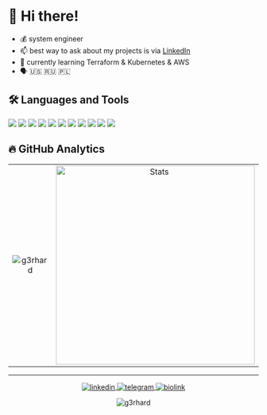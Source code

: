 # :wave: Hi there!

- :moneybag: system engineer
- :mailbox: best way to ask about my projects is via [LinkedIn](https://linkedin.com/in/g3rhard)
- :seedling: currently learning Terraform & Kubernetes & AWS
- :speaking_head: :us: :ru: :poland:

## :hammer_and_wrench: Languages and Tools

![](https://img.shields.io/badge/OS-macOS-informational?style=for-the-badge&logo=macos&logoColor=white&color=333333)
![](https://img.shields.io/badge/Editor-VSCode-informational?style=for-the-badge&logo=visual-studio-code&logoColor=white&color=333333)
![](https://img.shields.io/badge/Code-Make-informational?style=for-the-badge&logo=cmake&logoColor=white&color=333333)
![](https://img.shields.io/badge/Shell-Bash-informational?style=for-the-badge&logo=gnu-bash&logoColor=white&color=333333)
![](https://img.shields.io/badge/Shell-PowerShell-informational?style=for-the-badge&logo=gnu-bash&logoColor=white&color=333333)
![](https://img.shields.io/badge/Tools-Docker-informational?style=for-the-badge&logo=docker&logoColor=white&color=333333)
![](https://img.shields.io/badge/Tools-Kubernetes-informational?style=for-the-badge&logo=kubernetes&logoColor=white&color=333333)
![](https://img.shields.io/badge/Tools-Terraform-informational?style=for-the-badge&logo=terraform&logoColor=white&color=333333)
![](https://img.shields.io/badge/Tools-Jenkins-informational?style=for-the-badge&logo=jenkins&logoColor=white&color=333333)
![](https://img.shields.io/badge/Tools-Ansible-informational?style=for-the-badge&logo=ansible&logoColor=white&color=333333)
![](https://img.shields.io/badge/Cloud-AWS-informational?style=for-the-badge&logo=amazon&logoColor=white&color=333333)

## :fire: GitHub Analytics

<table border="0" align="center">
  <tr>
    <td align="center" width="400" height="200" border="0">
      <img align="center" src="https://github-readme-streak-stats.herokuapp.com?user=g3rhard&theme=dark&hide_border=true&ring=FFFFFF&currStreakLabel=FFFFFF&background=333333&sideLabels=FFFFFF&dates=FFFFFF" alt="g3rhard" />
    </td>
    <td align="center" width="400" height="200" border="0">
      <img src="https://github-readme-stats.vercel.app/api?username=g3rhard&count_private&show_icons=true&hide_border=true&compact=true&title_color=FFFFFF&icon_color=FF9926&bg_color=333333&text_color=FFFFFF" alt="Stats" width="400" />
    </td>
  </tr>
</table>

---

<p align="center">
  <a href="https://linkedin.com/in/g3rhard" target="_blank">
    <img align="center" src="https://img.shields.io/badge/-linkedin-333333?style=for-the-badge&logo=linkedin" alt="linkedin"/>
  </a>
  <a href="https://t.me/g3rhard" target="_blank">
    <img align="center" src="https://img.shields.io/badge/-telegram-333333?style=for-the-badge&logo=telegram&logoColor=white" alt="telegram"/>
  </a>
  <a href="https://bio.link/g3rhard" target="_blank">
    <img align="center" src="https://img.shields.io/badge/-biolink-333333?style=for-the-badge&logo=biolink" alt="biolink"/>
  </a>
</p>
<p align="center"><img src="https://komarev.com/ghpvc/?username=g3rhard&label=Profile%20views&color=333333&style=for-the-badge" alt="g3rhard" /></p>
